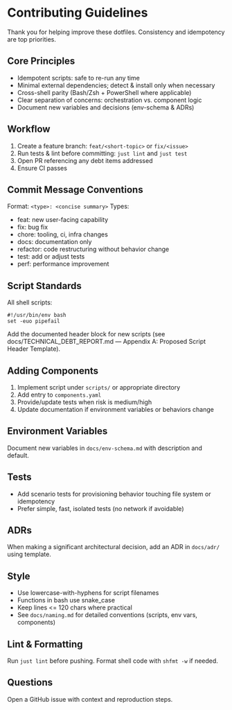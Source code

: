 # Contributing Guidelines

Thank you for helping improve these dotfiles. Consistency and idempotency are top priorities.

## Core Principles
- Idempotent scripts: safe to re-run any time
- Minimal external dependencies; detect & install only when necessary
- Cross-shell parity (Bash/Zsh + PowerShell where applicable)
- Clear separation of concerns: orchestration vs. component logic
- Document new variables and decisions (env-schema & ADRs)

## Workflow
1. Create a feature branch: `feat/<short-topic>` or `fix/<issue>`
2. Run tests & lint before committing: `just lint` and `just test`
3. Open PR referencing any debt items addressed
4. Ensure CI passes

## Commit Message Conventions
Format: `<type>: <concise summary>`
Types:
- feat: new user-facing capability
- fix: bug fix
- chore: tooling, ci, infra changes
- docs: documentation only
- refactor: code restructuring without behavior change
- test: add or adjust tests
- perf: performance improvement

## Script Standards
All shell scripts:
```
#!/usr/bin/env bash
set -euo pipefail
```
Add the documented header block for new scripts (see docs/TECHNICAL_DEBT_REPORT.md — Appendix A: Proposed Script Header Template).

## Adding Components
1. Implement script under `scripts/` or appropriate directory
2. Add entry to `components.yaml`
3. Provide/update tests when risk is medium/high
4. Update documentation if environment variables or behaviors change

## Environment Variables
Document new variables in `docs/env-schema.md` with description and default.

## Tests
- Add scenario tests for provisioning behavior touching file system or idempotency
- Prefer simple, fast, isolated tests (no network if avoidable)

## ADRs
When making a significant architectural decision, add an ADR in `docs/adr/` using template.

## Style
- Use lowercase-with-hyphens for script filenames
- Functions in bash use snake_case
- Keep lines <= 120 chars where practical
- See `docs/naming.md` for detailed conventions (scripts, env vars, components)

## Lint & Formatting
Run `just lint` before pushing. Format shell code with `shfmt -w` if needed.

## Questions
Open a GitHub issue with context and reproduction steps.

